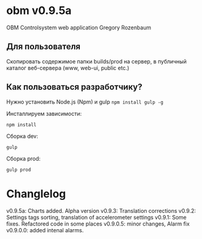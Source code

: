 # obm v0.9.5a
OBM Controlsystem web application
Gregory Rozenbaum

## Для пользователя
Скопировать содержимое папки builds/prod на сервер, в публичный каталог веб-сервера (www, web-ui, public etc.)

## Как пользоваться разработчику?
Нужно установить Node.js (Npm) и gulp `npm install gulp -g`

Инсталлируем зависимости:
```
npm install
```

Сборка dev:
```
gulp
```

Сборка prod:
```
gulp prod
```

# Changlelog
v0.9.5a: Charts added. Alpha version
v0.9.3: Translation corrections
v0.9.2: Settings tags sorting, translation of accelerometer settings
v0.9.1: Some fixes. Refactored code in some places
v0.9.0.5: minor changes, Alarm fix
v0.9.0.0: added intenal alarms.